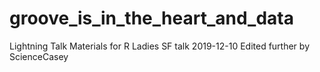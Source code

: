 # groove_is_in_the_heart_and_data
Lightning Talk Materials for R Ladies SF talk 2019-12-10
Edited further by ScienceCasey

